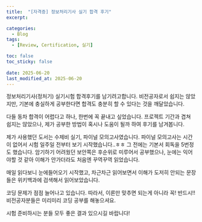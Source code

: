 ```yaml
---
title:  "[자격증] 정보처리기사 실기 합격 후기"
excerpt: 

categories:
  - Blog
tags:
  - [Review, Certification, 실기]

toc: false
toc_sticky: false
 
date: 2025-06-20
last_modified_at: 2025-06-20
---
```


정보처리기사(정처기) 실기시험 합격후기를 남기려고합니다.
비전공자로서 쉽지는 않았지만, 기본에 충실하게 공부한다면 합격도 충분히 할 수 있다는 것을 깨달았습니다.

다들 동차 합격이 어렵다고 하나, 한번에 꼭 끝내고 싶었습니다.
프로젝트  기간과 겹쳐 쉽지는 않았으나, 제가 공부한 방법이 혹시나 도움이 될까 하여 후기를 남겨봅니다.
<br>

제가 사용했던 도서는 수제비 실기, 파이널 모의고사였습니다.
파이널 모의고사는 시간이 없어서 시험 일주일 전부터 보기 시작했습니다..ㅎㅎ
그 전에는 기본서 회독을 5번정도 했습니다.
암기하기 어려웠던 보안쪽은 후순위로 미루어서 공부했으나, 눈에는 익어야할 것 같아 이해가 안가더라도 처음엔 꾸역꾸역 읽었습니다.

매일 읽다보니 눈에들어오기 시작했고, 차근차근 읽어보면서 이해가 도저히 안되는 문장들은 위키백과에 검색해서 읽어보았습니다.

코딩 문제가 점점 늘어나고 있습니다.
따라서, 이론만 맞추면 되는게 아니라 꼭! 반드시!! 비전공자분들은 미리미리 코딩 공부를 해놓으셔요.

시험 준비하시는 분들 모두 좋은 결과 있으시길 바랍니다!
